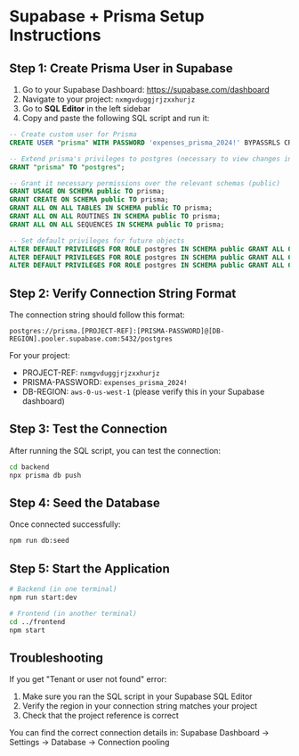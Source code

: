 # Supabase + Prisma Setup Instructions

## Step 1: Create Prisma User in Supabase

1. Go to your Supabase Dashboard: https://supabase.com/dashboard
2. Navigate to your project: `nxmgvduggjrjzxxhurjz`
3. Go to **SQL Editor** in the left sidebar
4. Copy and paste the following SQL script and run it:

```sql
-- Create custom user for Prisma
CREATE USER "prisma" WITH PASSWORD 'expenses_prisma_2024!' BYPASSRLS CREATEDB;

-- Extend prisma's privileges to postgres (necessary to view changes in Dashboard)
GRANT "prisma" TO "postgres";

-- Grant it necessary permissions over the relevant schemas (public)
GRANT USAGE ON SCHEMA public TO prisma;
GRANT CREATE ON SCHEMA public TO prisma;
GRANT ALL ON ALL TABLES IN SCHEMA public TO prisma;
GRANT ALL ON ALL ROUTINES IN SCHEMA public TO prisma;
GRANT ALL ON ALL SEQUENCES IN SCHEMA public TO prisma;

-- Set default privileges for future objects
ALTER DEFAULT PRIVILEGES FOR ROLE postgres IN SCHEMA public GRANT ALL ON TABLES TO prisma;
ALTER DEFAULT PRIVILEGES FOR ROLE postgres IN SCHEMA public GRANT ALL ON ROUTINES TO prisma;
ALTER DEFAULT PRIVILEGES FOR ROLE postgres IN SCHEMA public GRANT ALL ON SEQUENCES TO prisma;
```

## Step 2: Verify Connection String Format

The connection string should follow this format:
```
postgres://prisma.[PROJECT-REF]:[PRISMA-PASSWORD]@[DB-REGION].pooler.supabase.com:5432/postgres
```

For your project:
- PROJECT-REF: `nxmgvduggjrjzxxhurjz`
- PRISMA-PASSWORD: `expenses_prisma_2024!`
- DB-REGION: `aws-0-us-west-1` (please verify this in your Supabase dashboard)

## Step 3: Test the Connection

After running the SQL script, you can test the connection:

```bash
cd backend
npx prisma db push
```

## Step 4: Seed the Database

Once connected successfully:

```bash
npm run db:seed
```

## Step 5: Start the Application

```bash
# Backend (in one terminal)
npm run start:dev

# Frontend (in another terminal)  
cd ../frontend
npm start
```

## Troubleshooting

If you get "Tenant or user not found" error:
1. Make sure you ran the SQL script in your Supabase SQL Editor
2. Verify the region in your connection string matches your project
3. Check that the project reference is correct

You can find the correct connection details in:
Supabase Dashboard → Settings → Database → Connection pooling
